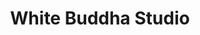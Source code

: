 ---
title: "White Buddha Studio"
url: /grand-falls-grand-sault/white-buddha-studio/
shop: massage
---